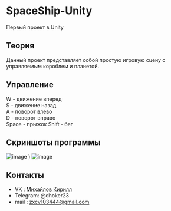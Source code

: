  # SpaceShip-Unity
Первый проект в Unity
## Теория
Данный проект представляет собой простую игровую сцену с управляемым короблем и планетой.
## Управление
W - движение вперед  
S - движение назад  
A - поворот влево  
D - поворот вправо  
Space - прыжок
Shift - бег
## Скриншоты программы
![image](https://sun9-33.userapi.com/impg/tmSd8iLE33eDhq2F50lprmwDWMFzA2FTb8yfYw/bg9J8dUMCGY.jpg?size=1280x720&quality=96&sign=eacdcaa8839326ab012a13907333dcb4&type=album)
)
![image](https://sun9-10.userapi.com/impg/A899h1Lh_z0ItSaK0kxsQP7ACLJPyadiseYrXA/GOsWiS78aGg.jpg?size=1280x720&quality=96&sign=9fc9c92cc3bca7f07613ad9e30dc5b2f&type=album)

## Контакты
- VK : [Михайлов Кирилл](https://vk.com/kirill.mixailov)
- Telegram: @dhoker23
- mail : zxcv103444@gmail.com
